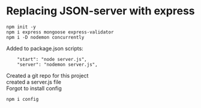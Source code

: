 # Replacing JSON-server with express

```
npm init -y
npm i express mongoose express-validator
npm i -D nodemon concurrently
```

Added to package.json scripts:

```
    "start": "node server.js",
    "server": "nodemon server.js",
```

Created a git repo for this project \
created a server.js file \
Forgot to install config

```
npm i config
```
